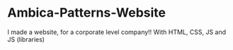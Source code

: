 # Ambica-Patterns-Website
I made a website, for a corporate level company!! With HTML, CSS, JS and JS (libraries)
